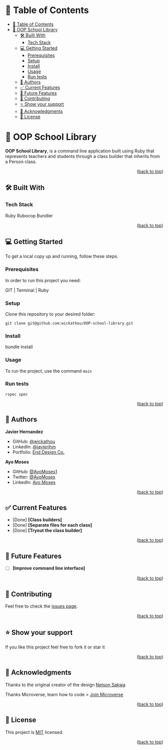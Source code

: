 # 📗 Table of Contents

- [📗 Table of Contents](#-table-of-contents)
- [📖 OOP School Library ](#-oop-school-library-)
  - [🛠 Built With ](#-built-with-)
    - [Tech Stack ](#tech-stack-)
  - [💻 Getting Started ](#-getting-started-)
    - [Prerequisites](#prerequisites)
    - [Setup](#setup)
    - [Install](#install)
    - [Usage](#usage)
    - [Run tests](#run-tests)
  - [👤 Authors ](#-authors-)
  - [✅ Current Features ](#-current-features-)
  - [🔭 Future Features ](#-future-features-)
  - [🤝 Contributing ](#-contributing-)
  - [⭐️ Show your support ](#️-show-your-support-)
  - [🙏 Acknowledgments ](#-acknowledgments-)
  - [📝 License ](#-license-)

# 📖 OOP School Library <a name="about-project"></a>

**OOP School Library**, is a command line application built using Ruby that represents teachers and students through a class builder that inherits from a Person class.

<p align="right">(<a href="#readme-top">back to top</a>)</p>

## 🛠 Built With <a name="built-with"></a>

### Tech Stack <a name="tech-stack"></a>

Ruby
Rubocop
Bundler

<p align="right">(<a href="#readme-top">back to top</a>)</p>

## 💻 Getting Started <a name="getting-started"></a>

To get a local copy up and running, follow these steps.

### Prerequisites

In order to run this project you need:

GIT | Terminal | Ruby

### Setup

Clone this repository to your desired folder:

  `git clone git@github.com:wickathou/OOP-school-library.git`

### Install
bundle install
### Usage

To run the project, use the command
`main`
### Run tests

`rspec spec`

<p align="right">(<a href="#readme-top">back to top</a>)</p>

## 👤 Authors <a name="author"></a>

**Javier Hernandez**

- GitHub: [@wickathou](https://github.com/wickathou)
- LinkedIn: [@javierjhm](https://linkedin.com/in/javierjhm)
- Portfolio: [End Design Co.](https://works.enddesign.co/)

**Ayo Moses**

- GitHub: [@AyoMoses1](https://github.com/AyoMoses1)
- Twitter: [@AyoMoses](https://twitter.com/Ayo_Moses1)
- LinkedIn: [Ayo Moses](https://www.linkedin.com/in/ayomoses/)

<p align="right">(<a href="#readme-top">back to top</a>)</p>

## ✅ Current Features <a name="current-features"></a>

- [Done] **[Class builders]**
- [Done] **[Separate files for each class]**
- [Done] **[Tryout the class builder]**

<p align="right">(<a href="#readme-top">back to top</a>)</p>

## 🔭 Future Features <a name="future-features"></a>

- [ ] **[Improve command line interface]**

<p align="right">(<a href="#readme-top">back to top</a>)</p>

## 🤝 Contributing <a name="contributing"></a>

Feel free to check the [issues page](https://github.com/wickathou/OOP-school-library/issues).

<p align="right">(<a href="#readme-top">back to top</a>)</p>

## ⭐️ Show your support <a name="support"></a>

If you like this project feel free to fork it or star it

<p align="right">(<a href="#readme-top">back to top</a>)</p>

## 🙏 Acknowledgments <a name="acknowledgements"></a>

Thanks to the original creator of the design [Nelson Sakwa](https://www.behance.net/sakwadesignstudio) 

Thanks Microverse, learn how to code > [Join Microverse](https://www.microverse.org/?grsf=9m3hq6)

<p align="right">(<a href="#readme-top">back to top</a>)</p>

## 📝 License <a name="license"></a>

This project is [MIT](./LICENSE) licensed.

<p align="right">(<a href="#readme-top">back to top</a>)</p>
